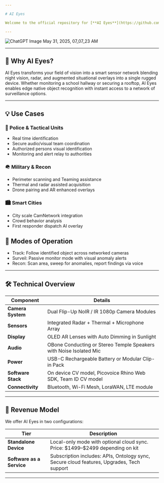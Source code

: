 ```yaml
---

# AI Eyes

Welcome to the official repository for [**AI Eyes**](https://github.com/caddison/AIeyes) — a next generation AR eyewear system designed for mission critical environments, police units, school safety officers, and tactical teams. Equipped with flip down NoIR or IR cameras, thermal, and AI-powered detection, AI Eyes turns your vision into a live sensor network.

---
```


![ChatGPT Image May 31, 2025, 07_07_23 AM](https://github.com/user-attachments/assets/297ed434-5489-431b-b79a-6c10d84dc67a)


---

## 🚀 Why AI Eyes?

AI Eyes transforms your field of vision into a smart sensor network blending night vision, radar, and augmented situational overlays into a single rugged device. Whether monitoring a school hallway or securing a rooftop, AI Eyes enables edge native object recognition with instant access to a network of surveillance options.

---

## 💡 Use Cases

### 🚓 Police & Tactical Units

* Real time identification
* Secure audio/visual team coordination
* Authorized persons visual identification
* Monitoring and alert relay to authorities

### 🪖 Military & Recon

* Perimeter scanning and Teaming assistance
* Thermal and radar assisted acquisition
* Drone pairing and AR enhanced overlays

### 🏙️ Smart Cities

* City scale CamNetwork integration
* Crowd behavior analysis
* First responder dispatch AI overlay

## 🎯 Modes of Operation

* Track: Follow identified object across networked cameras
* Surveil: Passive monitor mode with visual anomaly alerts
* Recon: Scan area, sweep for anomalies, report findings via voice 

---

## 🛠️ Technical Overview

| Component              | Details                                                              |
| ---------------------- | -------------------------------------------------------------------- |
| **Camera System**      | Dual Flip-Up NoIR / IR 1080p Camera Modules                          |
| **Sensors**            | Integrated Radar + Thermal + Microphone Array                        |
| **Display**            | OLED AR Lenses with Auto Dimming in Sunlight                         |
| **Audio**              | OBone Conducting or Stereo Temple Speakers with Noise Isolated Mic   |
| **Power**              | USB-C Rechargeable Battery or Modular Clip-in Pack                   |
| **Software Stack**     | On device CV model, Picovoice Rhino Web SDK, Team ID CV model        |
| **Connectivity**       | Bluetooth, Wi-Fi Mesh, LoraWAN, LTE module                           |       

---

## 💼 Revenue Model

We offer AI Eyes in two configurations:

| Tier                                   | Description                                                                                |
| -------------------------------------- | ------------------------------------------------------------------------------------------ |
| **Standalone Device**                  | Local-only mode with optional cloud sync. Price: \$1499–\$2499 depending on kit            |
| **Software as a Service**              | Subscription includes: APIs, Ontology sync, Secure cloud features, Upgrades, Tech support  |

---
